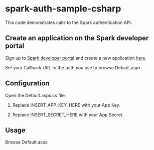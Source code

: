 # spark-auth-sample-csharp

This code demonstrates calls to the Spark authentication API.

## Create an application on the Spark developer portal

Sign up to [Spark developer portal](https://spark.autodesk.com/developers/) and create a new application [here](https://spark.autodesk.com/developers/getStarted).

Set your Callback URL to the path you use to browse Default.aspx.

## Configuration

Open the Default.aspx.cs file:

 1. Replace INSERT_APP_KEY_HERE with your App Key.

 2. Replace INSERT_SECRET_HERE with your App Secret.

## Usage

Browse Default.aspx
